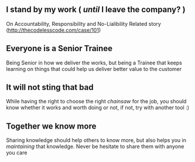 ## I stand by my work ( *until* I leave the company? )
On Accountability, Responsibility and No-Lialibility
Related story (http://thecodelesscode.com/case/101)

## Everyone is a Senior Trainee
Being Senior in how we deliver the works, but being a Trainee that keeps learning on things that could help us deliver better value to the customer


## It will not sting that bad
While having the right to choose the right *chainsaw* for the job, you should know whether it works and worth doing or not, if not, try with another tool :)


## Together we know more
Sharing knowledge should help others to know more, but also helps you in *maintaining* that knowledge. Never be hesitate to share them with anyone you care 




